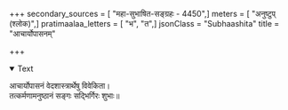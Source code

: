 +++
secondary_sources = [ "महा-सुभाषित-सङ्ग्रहः - 4450",]
meters = [ "अनुष्टुप् (श्लोक)",]
pratimaalaa_letters = [ "भ", "त",]
jsonClass = "Subhaashita"
title = "आचार्योपासनम्"

+++

<details open><summary>Text</summary>

आचार्योपासनं वेदशास्त्रार्थेषु विवेकिता।  
तत्कर्मणामनुष्ठानं सङ्गः सद्भिर्गिरः शुभाः॥
</details>
